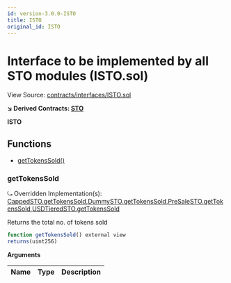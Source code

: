 ```yaml
---
id: version-3.0.0-ISTO
title: ISTO
original_id: ISTO
---
```


# Interface to be implemented by all STO modules (ISTO.sol)

View Source: [contracts/interfaces/ISTO.sol](../../contracts/interfaces/ISTO.sol)

**↘ Derived Contracts: [STO](STO.md)**

**ISTO**

## Functions

- [getTokensSold()](#gettokenssold)

### getTokensSold

⤿ Overridden Implementation(s): [CappedSTO.getTokensSold](CappedSTO.md#gettokenssold),[DummySTO.getTokensSold](DummySTO.md#gettokenssold),[PreSaleSTO.getTokensSold](PreSaleSTO.md#gettokenssold),[USDTieredSTO.getTokensSold](USDTieredSTO.md#gettokenssold)

Returns the total no. of tokens sold

```js
function getTokensSold() external view
returns(uint256)
```

**Arguments**

| Name        | Type           | Description  |
| ------------- |------------- | -----|

